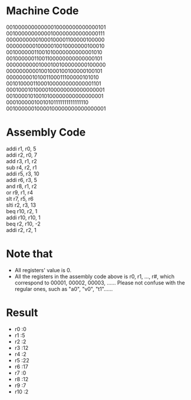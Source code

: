 # Machine Code

00100000000000010000000000000101<br>
00100000000000100000000000000111<br>
00000000001000100001100000100000<br>
00000000010000010010000000100010<br>
00100000011001010000000000001010<br>
00100000011001100000000000000101<br>
00000000001000100100000000100000<br>
00000000001001000100100000100101<br>
00000000101001100011100000101010<br>
00101000011000100000000000001101<br>
00010001010000100000000000000001<br>
00100001010010100000000000000001<br>
00010000010010101111111111111110<br>
00100000010000100000000000000001

# Assembly Code

addi r1, r0, 5<br>
addi r2, r0, 7<br>
add r3, r1, r2<br>
sub r4, r2, r1<br>
addi r5, r3, 10<br>
addi r6, r3, 5<br>
and r8, r1, r2<br>
or r9, r1, r4<br>
slt r7, r5, r6<br>
slti r2, r3, 13<br>
beq r10, r2, 1<br>
addi r10, r10, 1<br>
beq r2, r10, -2<br>
addi r2, r2, 1<br>

# Note that
- All registers' value is 0.
- All the registers in the assembly code above is r0, r1, ..., r#, which correspond to 00001, 00002, 00003, ...... Please not confuse with the regular ones, such as "a0", "v0", "t1"......

# Result
- r0  :0
- r1  :5
- r2  :2
- r3  :12
- r4  :2
- r5  :22
- r6  :17
- r7  :0
- r8  :12
- r9  :7
- r10 :2
